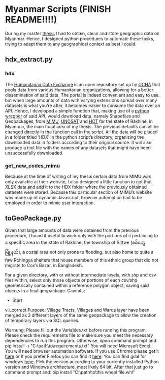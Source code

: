 # Myanmar Scripts (FINISH README!!!!)



During my master [thesis](https://estudogeral.uc.pt/handle/10316/99470) I had to obtain, clean and store geographic data on Myanmar.
Hence, I designed python procedures to automate these tasks, trying to adapt them to any geographical context as best I could.


## hdx_extract.py

### hdx
The [Humanitarian Data Exchange](https://data.humdata.org/) is an open repository set up by [OCHA](https://www.unocha.org/) that pools data from various Humanitarian organizations, allowing for a better dissemination of said data. The portal is indeed convenient and easy to use, but when large amounts of data with varying extensions spread over many datasets is what you’re after, it becomes easier to consume the data over an API. Hence, I developed a simple function that, making use of a [python wrapper](https://github.com/OCHA-DAP) of said API, would download data, namely Shapefiles and Geopackages, from [MIMU](http://themimu.info/), [UNOSAT](https://www.unitar.org/sustainable-development-goals/united-nations-satellite-centre-UNOSAT) and [HOT](https://www.hotosm.org/) for the state of Rakhine, in Myanmar, the main focal area of my thesis.
The previous defaults can all be changed directly in the function call in the script.
All the data will be placed in a folder titled ‘HDX’ in the python script’s directory, organizing the downloaded data in folders according to their original source. It will also produce a text file with the names of any datasets that might have been unsuccessfully downloaded.


### get_new_codes_mimu
Because at the time of writing of my thesis certain data from MIMU was only available at their website, I also designed a little function to get that XLSX data and add it to the HDX folder where the previously obtained datasets were stored.
Because this particular section of MIMU’s website was made up of dynamic Javascript, browser automation had to be employed in order to mimic user interaction.



## toGeoPackage.py
Given that large amounts of data were obtained from the previous procedure, I found it useful to work only with the portions of it pertaining to a specific area in the state of Rakhine, the township of Sittwe (စစ်တွေမြို့နယ်), a costal area not only prone to flooding, but also home to quite a few Rohingya shelters that house members of this ethnic group that did not migrate to Cox’s Bazar, in Bangladesh.

For a given directory, with or without intermediate levels, with shp and csv files within, select only those objects or portions of each csv/shp geometrically contained within a reference polygon object, saving said objects in a final geopackage.
Caveats:
- Start


vil_correct
Purpose:
Village Tracts, Villages and Wards layer have been merged as 3 different layers of the same geopackage to allow the creation of temporary layers via SQL queries.


Warnung:
Please fill out the Variables.txt before running this program.
Please check the requirements file to make sure you meet the necessary dependencies to run this program. Otherwise, open command prompt and: pip install -r "C:\path\to\requirements.txt"
You will need Microsoft Excel.
You will need browser automation software. If you use Chrome please get it [here](https://chromedriver.storage.googleapis.com/index.html?path=102.0.5005.61/) or if you prefer Firefox you can find it [here](https://github.com/mozilla/geckodriver/releases/tag/v0.31.0).
You can find gdal for windows [here](https://www.lfd.uci.edu/~gohlke/pythonlibs/#gdal). Pick the version according to your currently installed Python version and Windows architecture, most likely 64 bit. After that just go to command prompt and: pip install "C:\path\to\this wheel file.whl"
